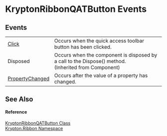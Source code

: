 # KryptonRibbonQATButton Events




## Events
<table>
<tr>
<td><a href="d34281d8-b413-824a-a056-f290ba0ffed6.md">Click</a></td>
<td>Occurs when the quick access toolbar button has been clicked.</td></tr>
<tr>
<td>Disposed</td>
<td>Occurs when the component is disposed by a call to the Dispose() method.<br />(Inherited from Component)</td></tr>
<tr>
<td><a href="07e8e0e8-950a-fc2f-94c2-a7f7fd8aa54d.md">PropertyChanged</a></td>
<td>Occurs after the value of a property has changed.</td></tr>
</table>

## See Also


#### Reference
<a href="46639fb1-b6a2-c27c-c5de-d80f81cf787d.md">KryptonRibbonQATButton Class</a>  
<a href="1e9bc734-cff9-e9b8-f013-94cdac669794.md">Krypton.Ribbon Namespace</a>  
